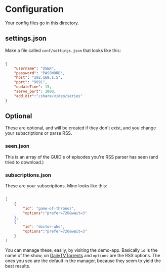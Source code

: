 # Configuration

Your config files go in this directory.

## settings.json

Make a file called `conf/settings.json` that looks like this:

```json

{
    "username": "USER",
    "password": "PASSWORD",
    "host": "192.168.1.5",
    "port": "9091",
    "updateTime": 15,
    "serve_port": 3000,
    "add_dir":"/share/video/series"
}

```

## Optional

These are optional, and will be created if they don't exist, and you change your subscriptions or parse RSS.

### seen.json

This is an array of the GUID's of episodes you're RSS parser has seen (and tried to download.)

### subscriptions.json

These are your subscriptions.  Mine looks like this:

```json

[
	{
		"id": "game-of-thrones",
		"options":"prefer=720&wait=3"
	},
	{
		"id": "doctor-who",
		"options":"prefer=720&wait=3"
	}
]

```

You can manage these, easily, by visiting the demo-app. Basically `id` is the name of the show, on [DailyTVTorrents](http://www.dailytvtorrents.org/) and `options` are the RSS options.  The ones you see are the default in the manager, because they seem to yield the best results.


